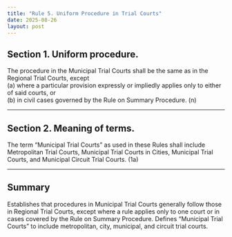 ```yaml
---
title: "Rule 5. Uniform Procedure in Trial Courts"
date: 2025-08-26
layout: post
---
```


## Section 1. Uniform procedure.  
The procedure in the Municipal Trial Courts shall be the same as in the Regional Trial Courts, except  
(a) where a particular provision expressly or impliedly applies only to either of said courts, or  
(b) in civil cases governed by the Rule on Summary Procedure. (n)

---

## Section 2. Meaning of terms.  
The term “Municipal Trial Courts” as used in these Rules shall include Metropolitan Trial Courts, Municipal Trial Courts in Cities, Municipal Trial Courts, and Municipal Circuit Trial Courts. (1a)

---

## Summary  
Establishes that procedures in Municipal Trial Courts generally follow those in Regional Trial Courts, except where a rule applies only to one court or in cases covered by the Rule on Summary Procedure. Defines “Municipal Trial Courts” to include metropolitan, city, municipal, and circuit trial courts.
